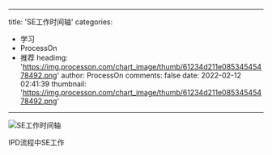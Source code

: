 
---
title: 'SE工作时间轴'
categories: 
 - 学习
 - ProcessOn
 - 推荐
headimg: 'https://img.processon.com/chart_image/thumb/61234d211e08534545478492.png'
author: ProcessOn
comments: false
date: 2022-02-12 02:41:39
thumbnail: 'https://img.processon.com/chart_image/thumb/61234d211e08534545478492.png'
---

<div>   
<img class="thumb" alt="SE工作时间轴" src="https://img.processon.com/chart_image/thumb/61234d211e08534545478492.png" referrerpolicy="no-referrer">
<p>IPD流程中SE工作</p>  
</div>
            